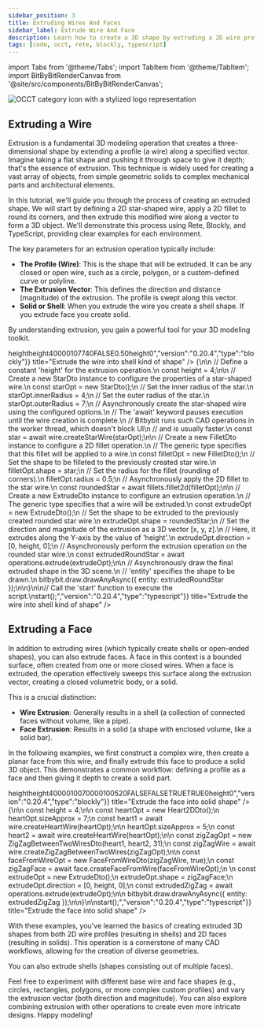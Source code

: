 ```yaml
---
sidebar_position: 3
title: Extruding Wires And Faces
sidebar_label: Extrude Wire And Face
description: Learn how to create a 3D shape by extruding a 2D wire profile or face.
tags: [code, occt, rete, blockly, typescript]
---
```


import Tabs from '@theme/Tabs';
import TabItem from '@theme/TabItem';
import BitByBitRenderCanvas from '@site/src/components/BitByBitRenderCanvas';

<img 
  class="category-icon-small" 
  src="https://s.bitbybit.dev/assets/icons/white/occt-icon.svg" 
  alt="OCCT category icon with a stylized logo representation" 
  title="OCCT category icon" />

## Extruding a Wire

Extrusion is a fundamental 3D modeling operation that creates a three-dimensional shape by extending a profile (a wire) along a specified vector. Imagine taking a flat shape and pushing it through space to give it depth; that's the essence of extrusion. This technique is widely used for creating a vast array of objects, from simple geometric solids to complex mechanical parts and architectural elements.

In this tutorial, we'll guide you through the process of creating an extruded shape. We will start by defining a 2D star-shaped wire, apply a 2D fillet to round its corners, and then extrude this modified wire along a vector to form a 3D object. We'll demonstrate this process using Rete, Blockly, and TypeScript, providing clear examples for each environment.

The key parameters for an extrusion operation typically include:

*   **The Profile (Wire)**: This is the shape that will be extruded. It can be any closed or open wire, such as a circle, polygon, or a custom-defined curve or polyline.
*   **The Extrusion Vector**: This defines the direction and distance (magnitude) of the extrusion. The profile is swept along this vector.
*   **Solid or Shell**: When you extrude the wire you create a shell shape. If you extrude face you create solid.

By understanding extrusion, you gain a powerful tool for your 3D modeling toolkit.


<Tabs>
<TabItem value="rete" label="Rete">
    <BitByBitRenderCanvas
    requireManualStart={true}
    script={{"script":"{\"id\":\"rete-v2-json\",\"nodes\":{\"7c920baffd91d425\":{\"id\":\"7c920baffd91d425\",\"name\":\"bitbybit.occt.shapes.wire.createStarWire\",\"customName\":\"star wire\",\"async\":true,\"drawable\":true,\"data\":{\"genericNodeData\":{\"hide\":true,\"oneOnOne\":false,\"flatten\":0,\"forceExecution\":false},\"center\":[0,0,0],\"direction\":[0,1,0],\"numRays\":7,\"outerRadius\":7,\"innerRadius\":4,\"offsetOuterEdges\":0,\"half\":false},\"inputs\":{},\"position\":[110.734375,360.171875]},\"a3ad01ccca577e86\":{\"id\":\"a3ad01ccca577e86\",\"name\":\"bitbybit.occt.operations.extrude\",\"customName\":\"extrude\",\"async\":true,\"drawable\":true,\"data\":{\"genericNodeData\":{\"hide\":false,\"oneOnOne\":false,\"flatten\":0,\"forceExecution\":false},\"direction\":[0,1,0]},\"inputs\":{\"shape\":{\"connections\":[{\"node\":\"27e9c145d5e43cd0\",\"output\":\"result\",\"data\":{}}]},\"direction\":{\"connections\":[{\"node\":\"58f71d7c11226693\",\"output\":\"result\",\"data\":{}}]}},\"position\":[1070.1244775692053,638.622822251194]},\"27e9c145d5e43cd0\":{\"id\":\"27e9c145d5e43cd0\",\"name\":\"bitbybit.occt.fillets.fillet2d\",\"customName\":\"fillet 2d\",\"async\":true,\"drawable\":true,\"data\":{\"genericNodeData\":{\"hide\":true,\"oneOnOne\":false,\"flatten\":0,\"forceExecution\":false},\"radius\":0.5},\"inputs\":{\"shape\":{\"connections\":[{\"node\":\"7c920baffd91d425\",\"output\":\"result\",\"data\":{}}]}},\"position\":[490.85570951639164,357.61402718044616]},\"58f71d7c11226693\":{\"id\":\"58f71d7c11226693\",\"name\":\"bitbybit.vector.vectorXYZ\",\"customName\":\"vector xyz\",\"async\":false,\"drawable\":true,\"data\":{\"genericNodeData\":{\"hide\":true,\"oneOnOne\":false,\"flatten\":0,\"forceExecution\":false},\"x\":0,\"y\":3,\"z\":0},\"inputs\":{\"y\":{\"connections\":[{\"node\":\"16fef8b5633bf2fa\",\"output\":\"result\",\"data\":{}}]}},\"position\":[491.9697917949816,908.010548409781]},\"16fef8b5633bf2fa\":{\"id\":\"16fef8b5633bf2fa\",\"name\":\"bitbybit.math.numberSlider\",\"customName\":\"number slider\",\"data\":{\"options\":{\"min\":1,\"max\":6,\"step\":0.1,\"width\":350,\"updateOnDrag\":false},\"number\":2.8},\"inputs\":{},\"position\":[-418.6465475549992,986.9008502987708]}}}","version":"0.20.4","type":"rete"}}
    title="Extrude the wire into shell kind of shape"
    />
</TabItem>
<TabItem value="blockly" label="Blockly">
  <BitByBitRenderCanvas
    requireManualStart={true}
    script={{"script":"<xml xmlns=\"https://developers.google.com/blockly/xml\"><variables><variable id=\"O=}%oo4UY.:NKu%Q}yay\">height</variable></variables><block type=\"variables_set\" id=\"n=)tV#J1]nAGE6_mwd02\" x=\"-164\" y=\"-108\"><field name=\"VAR\" id=\"O=}%oo4UY.:NKu%Q}yay\">height</field><value name=\"VALUE\"><block type=\"math_number\" id=\".CUeZB`hR{eSYKDoWUxx\"><field name=\"NUM\">4</field></block></value><next><block type=\"bitbybit.draw.drawAnyAsyncNoReturn\" id=\"BWkO[mpA[k%*`WcS0D-I\"><value name=\"Entity\"><block type=\"bitbybit.occt.operations.extrude\" id=\"j`T:J*vKYFU35K/G:T`P\"><value name=\"Shape\"><block type=\"bitbybit.occt.fillets.fillet2d\" id=\"3*A4(63w-4nh8:L*Qu+^\"><value name=\"Shape\"><block type=\"bitbybit.occt.shapes.wire.createStarWire\" id=\"wd8Oy:_[On{gYJ0pulHD\"><value name=\"Center\"><block type=\"bitbybit.point.pointXYZ\" id=\"wvW[0UbV#2,N0{g1W:k5\"><value name=\"X\"><block type=\"math_number\" id=\"|v{~5Apf,$iw[!8M+j,p\"><field name=\"NUM\">0</field></block></value><value name=\"Y\"><block type=\"math_number\" id=\"yi@*Gy-RJk*6$GKy~QH%\"><field name=\"NUM\">0</field></block></value><value name=\"Z\"><block type=\"math_number\" id=\"+x@^zj9z{O.0DYNjt.vz\"><field name=\"NUM\">0</field></block></value></block></value><value name=\"Direction\"><block type=\"bitbybit.vector.vectorXYZ\" id=\"sXr=wr?W:$2gb8zwv372\"><value name=\"X\"><block type=\"math_number\" id=\"$b$^Ef6gW2ji?N`9@k7!\"><field name=\"NUM\">0</field></block></value><value name=\"Y\"><block type=\"math_number\" id=\"2@MY+T9|kJdqQU@#kuQS\"><field name=\"NUM\">1</field></block></value><value name=\"Z\"><block type=\"math_number\" id=\"E[D~xhub@Q]U2OxoK9-n\"><field name=\"NUM\">0</field></block></value></block></value><value name=\"NumRays\"><block type=\"math_number\" id=\"HoCQLqA(VF0!Yo-6hn=S\"><field name=\"NUM\">7</field></block></value><value name=\"OuterRadius\"><block type=\"math_number\" id=\"[Ah]O653Sf!J0r@Oy$h9\"><field name=\"NUM\">7</field></block></value><value name=\"InnerRadius\"><block type=\"math_number\" id=\"$Te~M.)q`X%oKnoexS|1\"><field name=\"NUM\">4</field></block></value><value name=\"OffsetOuterEdges\"><block type=\"math_number\" id=\"Hsgkv0GFXQnSCmeCDuS]\"><field name=\"NUM\">0</field></block></value><value name=\"Half\"><block type=\"logic_boolean\" id=\"/W#wmKV~q*bmYN+8BU+X\"><field name=\"BOOL\">FALSE</field></block></value></block></value><value name=\"Radius\"><block type=\"math_number\" id=\"XlA[-vjKq#m5D8rJZR~o\"><field name=\"NUM\">0.5</field></block></value></block></value><value name=\"Direction\"><block type=\"bitbybit.vector.vectorXYZ\" id=\"CV2g23bS~Fz0=!)#@5/A\"><value name=\"X\"><block type=\"math_number\" id=\"`J?3jCiN{?!q%+cXe~2H\"><field name=\"NUM\">0</field></block></value><value name=\"Y\"><block type=\"variables_get\" id=\":t=8xX70DSc9h);qH4z7\"><field name=\"VAR\" id=\"O=}%oo4UY.:NKu%Q}yay\">height</field></block></value><value name=\"Z\"><block type=\"math_number\" id=\"$1`NZ5C%_29C(2o]9z#r\"><field name=\"NUM\">0</field></block></value></block></value></block></value></block></next></block></xml>","version":"0.20.4","type":"blockly"}}
    title="Extrude the wire into shell kind of shape"
    />
</TabItem>
<TabItem value="typescript" label="TypeScript">
<BitByBitRenderCanvas
    requireManualStart={true}
    script={{"script":"// Import the 'wire' module for creating wire shapes from the OCCT (OpenCASCADE Technology) library.\nconst { wire } = bitbybit.occt.shapes;\n// Import 'fillets' and 'operations' modules for performing filleting and extrusion operations on OCCT shapes.\nconst { fillets, operations } = bitbybit.occt;\n// Import Data Transfer Objects (DTOs) for configuring star creation, filleting, and extrusion.\n// DTOs are used to pass parameters to the respective functions.\nconst { StarDto, FilletDto, ExtrudeDto } = Bit.Inputs.OCCT;\n// Define a type alias for a pointer to a TopoDS_Wire, which is an OCCT data structure representing a wire.\ntype TopoDSWirePointer = Bit.Inputs.OCCT.TopoDSWirePointer;\n\n// Define an asynchronous function named 'start' which will contain the main logic for creating and drawing the shape.\n// The 'async' keyword allows the use of 'await' for operations that might take time, like geometry creation.\nconst start = async () => {\n\n    // Define a constant 'height' for the extrusion operation.\n    const height = 4;\n\n    // Create a new StarDto instance to configure the properties of a star-shaped wire.\n    const starOpt = new StarDto();\n    // Set the inner radius of the star.\n    starOpt.innerRadius = 4;\n    // Set the outer radius of the star.\n    starOpt.outerRadius = 7;\n    // Asynchronously create the star-shaped wire using the configured options.\n    // The 'await' keyword pauses execution until the wire creation is complete.\n    // Bitbybit runs such CAD operations in the worker thread, which doesn't block UI\n    // and is usually faster.\n    const star = await wire.createStarWire(starOpt);\n\n    // Create a new FilletDto instance to configure a 2D fillet operation.\n    // The generic type <TopoDSWirePointer> specifies that this fillet will be applied to a wire.\n    const filletOpt = new FilletDto<TopoDSWirePointer>();\n    // Set the shape to be filleted to the previously created star wire.\n    filletOpt.shape = star;\n    // Set the radius for the fillet (rounding of corners).\n    filletOpt.radius = 0.5;\n    // Asynchronously apply the 2D fillet to the star wire.\n    const roundedStar = await fillets.fillet2d(filletOpt);\n\n    // Create a new ExtrudeDto instance to configure an extrusion operation.\n    // The generic type <TopoDSWirePointer> specifies that a wire will be extruded.\n    const extrudeOpt = new ExtrudeDto<TopoDSWirePointer>();\n    // Set the shape to be extruded to the previously created rounded star wire.\n    extrudeOpt.shape = roundedStar;\n    // Set the direction and magnitude of the extrusion as a 3D vector [x, y, z].\n    // Here, it extrudes along the Y-axis by the value of 'height'.\n    extrudeOpt.direction = [0, height, 0];\n    // Asynchronously perform the extrusion operation on the rounded star wire.\n    const extrudedRoundStar = await operations.extrude(extrudeOpt);\n\n    // Asynchronously draw the final extruded shape in the 3D scene.\n    // 'entity' specifies the shape to be drawn.\n    bitbybit.draw.drawAnyAsync({ entity: extrudedRoundStar });\n\n}\n\n// Call the 'start' function to execute the script.\nstart();","version":"0.20.4","type":"typescript"}}
    title="Extrude the wire into shell kind of shape"
    />
</TabItem>
</Tabs>

## Extruding a Face

In addition to extruding wires (which typically create shells or open-ended shapes), you can also extrude faces. A face in this context is a bounded surface, often created from one or more closed wires. When a face is extruded, the operation effectively sweeps this surface along the extrusion vector, creating a closed volumetric body, or a solid.

This is a crucial distinction:
*   **Wire Extrusion**: Generally results in a shell (a collection of connected faces without volume, like a pipe).
*   **Face Extrusion**: Results in a solid (a shape with enclosed volume, like a solid bar).

In the following examples, we first construct a complex wire, then create a planar face from this wire, and finally extrude this face to produce a solid 3D object. This demonstrates a common workflow: defining a profile as a face and then giving it depth to create a solid part.

<Tabs>
<TabItem value="rete" label="Rete">
    <BitByBitRenderCanvas
    requireManualStart={true}
    script={{"script":"{\"id\":\"rete-v2-json\",\"nodes\":{\"a3ad01ccca577e86\":{\"id\":\"a3ad01ccca577e86\",\"name\":\"bitbybit.occt.operations.extrude\",\"customName\":\"extrude\",\"async\":true,\"drawable\":true,\"data\":{\"genericNodeData\":{\"hide\":false,\"oneOnOne\":false,\"flatten\":0,\"forceExecution\":false},\"direction\":[0,1,0]},\"inputs\":{\"direction\":{\"connections\":[{\"node\":\"58f71d7c11226693\",\"output\":\"result\",\"data\":{}}]},\"shape\":{\"connections\":[{\"node\":\"83b8300f86a7d1c6\",\"output\":\"result\",\"data\":{}}]}},\"position\":[885.5203527172653,551.3241854977023]},\"58f71d7c11226693\":{\"id\":\"58f71d7c11226693\",\"name\":\"bitbybit.vector.vectorXYZ\",\"customName\":\"vector xyz\",\"async\":false,\"drawable\":true,\"data\":{\"genericNodeData\":{\"hide\":true,\"oneOnOne\":false,\"flatten\":0,\"forceExecution\":false},\"x\":0,\"y\":3,\"z\":0},\"inputs\":{\"y\":{\"connections\":[{\"node\":\"16fef8b5633bf2fa\",\"output\":\"result\",\"data\":{}}]}},\"position\":[380.20906256341385,785.7649077285179]},\"16fef8b5633bf2fa\":{\"id\":\"16fef8b5633bf2fa\",\"name\":\"bitbybit.math.numberSlider\",\"customName\":\"number slider\",\"data\":{\"options\":{\"min\":1,\"max\":6,\"step\":0.1,\"width\":350,\"updateOnDrag\":false},\"number\":1.5},\"inputs\":{},\"position\":[-663.9156894269311,863.0508723168588]},\"3bb14d673fa0d00b\":{\"id\":\"3bb14d673fa0d00b\",\"name\":\"bitbybit.occt.shapes.wire.createHeartWire\",\"customName\":\"heart wire\",\"async\":true,\"drawable\":true,\"data\":{\"genericNodeData\":{\"hide\":true,\"oneOnOne\":false,\"flatten\":0,\"forceExecution\":false},\"center\":[0,0,0],\"direction\":[0,1,0],\"rotation\":0,\"sizeApprox\":5},\"inputs\":{},\"position\":[-532.6021201120332,340.9870613060303]},\"9b4a825147ce5bc0\":{\"id\":\"9b4a825147ce5bc0\",\"name\":\"bitbybit.occt.shapes.wire.createZigZagBetweenTwoWires\",\"customName\":\"zig zag between two wires\",\"async\":true,\"drawable\":true,\"data\":{\"genericNodeData\":{\"hide\":false,\"oneOnOne\":false,\"flatten\":0,\"forceExecution\":false},\"nrZigZags\":31,\"inverse\":true,\"divideByEqualDistance\":true,\"zigZagsPerEdge\":true},\"inputs\":{\"wire2\":{\"connections\":[{\"node\":\"3bb14d673fa0d00b\",\"output\":\"result\",\"data\":{}}]},\"wire1\":{\"connections\":[{\"node\":\"3102582b6246e51c\",\"output\":\"result\",\"data\":{}}]}},\"position\":[-84.63233896640459,106.29897050725572]},\"3102582b6246e51c\":{\"id\":\"3102582b6246e51c\",\"name\":\"bitbybit.occt.shapes.wire.createHeartWire\",\"customName\":\"heart wire\",\"async\":true,\"drawable\":true,\"data\":{\"genericNodeData\":{\"hide\":true,\"oneOnOne\":false,\"flatten\":0,\"forceExecution\":false},\"center\":[0,0,0],\"direction\":[0,1,0],\"rotation\":0,\"sizeApprox\":7},\"inputs\":{},\"position\":[-513.0810817981617,-69.32154536997916]},\"83b8300f86a7d1c6\":{\"id\":\"83b8300f86a7d1c6\",\"name\":\"bitbybit.occt.shapes.face.createFaceFromWire\",\"customName\":\"face from wire\",\"async\":true,\"drawable\":true,\"data\":{\"genericNodeData\":{\"hide\":false,\"oneOnOne\":false,\"flatten\":0,\"forceExecution\":false},\"planar\":true},\"inputs\":{\"shape\":{\"connections\":[{\"node\":\"9b4a825147ce5bc0\",\"output\":\"result\",\"data\":{}}]}},\"position\":[358.5062775790989,214.32449710401428]}}}","version":"0.20.4","type":"rete"}}
    title="Extrude the face into solid shape"
    />
</TabItem>
<TabItem value="blockly" label="Blockly">
  <BitByBitRenderCanvas
    requireManualStart={true}
    script={{"script":"<xml xmlns=\"https://developers.google.com/blockly/xml\"><variables><variable id=\"O=}%oo4UY.:NKu%Q}yay\">height</variable></variables><block type=\"variables_set\" id=\"n=)tV#J1]nAGE6_mwd02\" x=\"-164\" y=\"-108\"><field name=\"VAR\" id=\"O=}%oo4UY.:NKu%Q}yay\">height</field><value name=\"VALUE\"><block type=\"math_number\" id=\".CUeZB`hR{eSYKDoWUxx\"><field name=\"NUM\">4</field></block></value><next><block type=\"bitbybit.draw.drawAnyAsyncNoReturn\" id=\"BWkO[mpA[k%*`WcS0D-I\"><value name=\"Entity\"><block type=\"bitbybit.occt.operations.extrude\" id=\"j`T:J*vKYFU35K/G:T`P\"><value name=\"Shape\"><block type=\"bitbybit.occt.shapes.face.createFaceFromWire\" id=\"~MqUvomSaT`;dcG=mp3n\"><value name=\"Shape\"><block type=\"bitbybit.occt.shapes.wire.createZigZagBetweenTwoWires\" id=\"((#sB5eK#*)fre?XCiS1\"><value name=\"Wire1\"><block type=\"bitbybit.occt.shapes.wire.createHeartWire\" id=\"M}Hzz3-@qs281ixM:b4;\"><value name=\"Center\"><block type=\"bitbybit.point.pointXYZ\" id=\"E*dbwa4#ejJ61/z}o*@r\"><value name=\"X\"><block type=\"math_number\" id=\"bAA/C20lsaTd6+5$0q{A\"><field name=\"NUM\">0</field></block></value><value name=\"Y\"><block type=\"math_number\" id=\"p+BfDHp/D}mx-Aq236f*\"><field name=\"NUM\">0</field></block></value><value name=\"Z\"><block type=\"math_number\" id=\"2FWw:%Kbx:)+OPD].D^Y\"><field name=\"NUM\">0</field></block></value></block></value><value name=\"Direction\"><block type=\"bitbybit.vector.vectorXYZ\" id=\"WJG-l3{rJGr+DC!=~q.v\"><value name=\"X\"><block type=\"math_number\" id=\")R;Fyg^zN|5aBLa)eyyD\"><field name=\"NUM\">0</field></block></value><value name=\"Y\"><block type=\"math_number\" id=\"a;Z3AM2RyYV6O;4/pbJ7\"><field name=\"NUM\">1</field></block></value><value name=\"Z\"><block type=\"math_number\" id=\"$C{Y-qBvs48ID0~#88.x\"><field name=\"NUM\">0</field></block></value></block></value><value name=\"Rotation\"><block type=\"math_number\" id=\"U^S-(c_B~U{]C6ms*/M:\"><field name=\"NUM\">0</field></block></value><value name=\"SizeApprox\"><block type=\"math_number\" id=\"GU$:nsWK9+XoD#lx)0?:\"><field name=\"NUM\">7</field></block></value></block></value><value name=\"Wire2\"><block type=\"bitbybit.occt.shapes.wire.createHeartWire\" id=\"FfszF?290p*]@W8S`.g]\"><value name=\"Center\"><block type=\"bitbybit.point.pointXYZ\" id=\"X~BydmfQ~z3f`O%jEq/.\"><value name=\"X\"><block type=\"math_number\" id=\"f4v6!jgMTnI`:5Masf(|\"><field name=\"NUM\">0</field></block></value><value name=\"Y\"><block type=\"math_number\" id=\"Y-mc@bXZN/+vA?@7X`]D\"><field name=\"NUM\">0</field></block></value><value name=\"Z\"><block type=\"math_number\" id=\"5u$fAZG63sB7+lpuMQ`=\"><field name=\"NUM\">0</field></block></value></block></value><value name=\"Direction\"><block type=\"bitbybit.vector.vectorXYZ\" id=\"YVTz(J2X2XPrVY^ZPjtO\"><value name=\"X\"><block type=\"math_number\" id=\"c(1AVaX71hEjenj1EhBh\"><field name=\"NUM\">0</field></block></value><value name=\"Y\"><block type=\"math_number\" id=\"%9Ki22wb+::TD^G:blhw\"><field name=\"NUM\">1</field></block></value><value name=\"Z\"><block type=\"math_number\" id=\"pL$cd8Of#BkaIsir;U?O\"><field name=\"NUM\">0</field></block></value></block></value><value name=\"Rotation\"><block type=\"math_number\" id=\"96-ksFf_Qae!X4g@L}r5\"><field name=\"NUM\">0</field></block></value><value name=\"SizeApprox\"><block type=\"math_number\" id=\"G~`i7E`P[SXknyij3k|f\"><field name=\"NUM\">5</field></block></value></block></value><value name=\"NrZigZags\"><block type=\"math_number\" id=\"a(yMcvEU8CgDsvOsWCy6\"><field name=\"NUM\">20</field></block></value><value name=\"Inverse\"><block type=\"logic_boolean\" id=\"%e|;H1?[(7LDZJP8}N`3\"><field name=\"BOOL\">FALSE</field></block></value><value name=\"DivideByEqualDistance\"><block type=\"logic_boolean\" id=\"qK|3eLsdfKa/O#y!x:$%\"><field name=\"BOOL\">FALSE</field></block></value><value name=\"ZigZagsPerEdge\"><block type=\"logic_boolean\" id=\"?yarMdN[~(#$KvtAw,i#\"><field name=\"BOOL\">TRUE</field></block></value></block></value><value name=\"Planar\"><block type=\"logic_boolean\" id=\"uMD;Ily=*r]w$qG`OO+-\"><field name=\"BOOL\">TRUE</field></block></value></block></value><value name=\"Direction\"><block type=\"bitbybit.vector.vectorXYZ\" id=\"CV2g23bS~Fz0=!)#@5/A\"><value name=\"X\"><block type=\"math_number\" id=\"`J?3jCiN{?!q%+cXe~2H\"><field name=\"NUM\">0</field></block></value><value name=\"Y\"><block type=\"variables_get\" id=\":t=8xX70DSc9h);qH4z7\"><field name=\"VAR\" id=\"O=}%oo4UY.:NKu%Q}yay\">height</field></block></value><value name=\"Z\"><block type=\"math_number\" id=\"$1`NZ5C%_29C(2o]9z#r\"><field name=\"NUM\">0</field></block></value></block></value></block></value></block></next></block></xml>","version":"0.20.4","type":"blockly"}}
    title="Extrude the face into solid shape"
    />
</TabItem>
<TabItem value="typescript" label="TypeScript">
<BitByBitRenderCanvas
    requireManualStart={true}
    script={{"script":"const { wire, face } = bitbybit.occt.shapes;\nconst { fillets, operations } = bitbybit.occt;\nconst { FilletDto, ExtrudeDto, Heart2DDto, ZigZagBetweenTwoWiresDto, FaceFromWireDto } = Bit.Inputs.OCCT;\ntype TopoDSWirePointer = Bit.Inputs.OCCT.TopoDSWirePointer;\ntype TopoDSFacePointer = Bit.Inputs.OCCT.TopoDSFacePointer;\nconst start = async () => {\n\n    const height = 4;\n\n    const heartOpt = new Heart2DDto();\n    heartOpt.sizeApprox = 7;\n    const heart1 = await wire.createHeartWire(heartOpt);\n\n    heartOpt.sizeApprox = 5;\n    const heart2 = await wire.createHeartWire(heartOpt);\n\n    const zigZagOpt = new ZigZagBetweenTwoWiresDto(heart1, heart2, 31);\n    const zigZagWire = await wire.createZigZagBetweenTwoWires(zigZagOpt);\n\n    const faceFromWireOpt = new FaceFromWireDto<TopoDSWirePointer>(zigZagWire, true);\n    const zigZagFace = await face.createFaceFromWire(faceFromWireOpt);\n   \n    const extrudeOpt = new ExtrudeDto<TopoDSFacePointer>();\n    extrudeOpt.shape = zigZagFace;\n    extrudeOpt.direction = [0, height, 0];\n    const extrudedZigZag = await operations.extrude(extrudeOpt);\n\n    bitbybit.draw.drawAnyAsync({ entity: extrudedZigZag });\n\n}\n\nstart();","version":"0.20.4","type":"typescript"}}
    title="Extrude the face into solid shape"
    />
</TabItem>
</Tabs>

With these examples, you've learned the basics of creating extruded 3D shapes from both 2D wire profiles (resulting in shells) and 2D faces (resulting in solids). This operation is a cornerstone of many CAD workflows, allowing for the creation of diverse geometries.

You can also extrude shells (shapes consisting out of multiple faces).

Feel free to experiment with different base wire and face shapes (e.g., circles, rectangles, polygons, or more complex custom profiles) and vary the extrusion vector (both direction and magnitude). You can also explore combining extrusion with other operations to create even more intricate designs. Happy modeling!